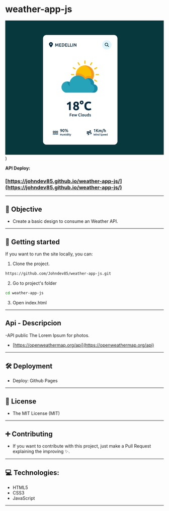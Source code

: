 # weather-app-js

![weather app image](./images/screenshot.png))

**API Deploy:**

### [https://johndev85.github.io/weather-app-js/](https://johndev85.github.io/weather-app-js/)

---

## 🎯 Objective

- Create a basic design to consume an Weather API.

---

## 🚀 Getting started

If you want to run the site locally, you can:

1. Clone the project.

```bash
https://github.com/Johndev85/weather-app-js.git
```

2. Go to project's folder

```bash
cd weather-app-js
```

3. Open index.html

---

## Api - Descripcion

-API public The Lorem Ipsum for photos.

- [https://openweathermap.org/api](https://openweathermap.org/api)

---

## 🛠 Deployment

- Deploy: Github Pages

---

## 🧾 License

- The MIT License (MIT)

---

## ➕ Contributing

- If you want to contribute with this project, just make a Pull Request explaining the improving ✨.

---

## 💻 Technologies:

- HTML5
- CSS3
- JavaScript

---
